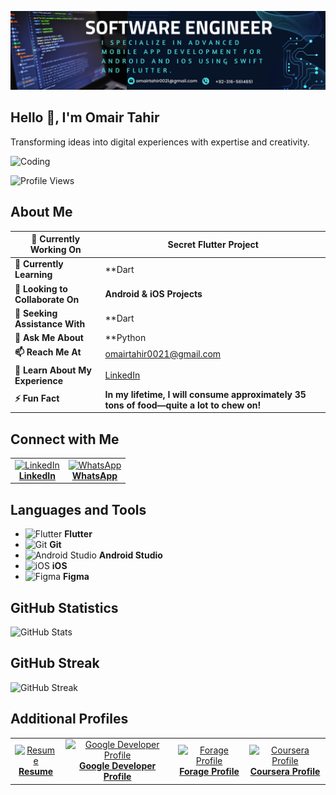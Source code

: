 ![Logo](https://raw.githubusercontent.com/omairtahir21/Resume/main/Navy%20Blue%20Geometric%20Technology%20LinkedIn%20Banner.png)

## Hello 👋, I'm Omair Tahir

Transforming ideas into digital experiences with expertise and creativity.

![Coding](https://media.licdn.com/dms/image/C5612AQGvwJW8k43zdA/article-inline_image-shrink_1500_2232/0/1636176827432?e=1724889600&v=beta&t=4IMVRA_U6PoJS_65VIWd4t4lo_2gMqAoJfUmw3r1Eo4)

![Profile Views](https://komarev.com/ghpvc/?username=omairtahir21&label=Profile%20Views&color=0e75b6&style=flat)

## About Me

| **🔭 Currently Working On** | **Secret Flutter Project** |
|------------------------------|----------------------------|
| **🌱 Currently Learning**    | **Dart | Flutter**         |
| **👯 Looking to Collaborate On** | **Android & iOS Projects** |
| **🤝 Seeking Assistance With** | **Dart | Flutter**         |
| **💬 Ask Me About**          | **Python | Flutter | C# | Java** |
| **📫 Reach Me At**           | [omairtahir0021@gmail.com](mailto:omairtahir0021@gmail.com) |
| **📄 Learn About My Experience** | [LinkedIn](https://www.linkedin.com/in/omairtahir/) |
| **⚡ Fun Fact**              | **In my lifetime, I will consume approximately 35 tons of food—quite a lot to chew on!** |

## Connect with Me

<table>
  <tr>
    <td align="center">
      <a href="https://www.linkedin.com/in/omairtahir/">
        <img src="https://raw.githubusercontent.com/rahuldkjain/github-profile-readme-generator/master/src/images/icons/Social/linked-in-alt.svg" width="35" height="35" alt="LinkedIn" /><br/>
        <strong>LinkedIn</strong>
      </a>
    </td>
    <td align="center">
      <a href="https://wa.me/+923165614651">
        <img src="https://raw.githubusercontent.com/rahuldkjain/github-profile-readme-generator/master/src/images/icons/Social/whatsapp.svg" width="35" height="35" alt="WhatsApp" /><br/>
        <strong>WhatsApp</strong>
      </a>
    </td>
  </tr>
</table>

## Languages and Tools

- ![Flutter](https://www.vectorlogo.zone/logos/flutterio/flutterio-icon.svg) **Flutter**
- ![Git](https://www.vectorlogo.zone/logos/git-scm/git-scm-icon.svg) **Git**
- ![Android Studio](https://www.vectorlogo.zone/logos/android/android-icon.svg) **Android Studio**
- ![iOS](https://www.vectorlogo.zone/logos/apple/apple-icon.svg) **iOS**
- ![Figma](https://www.vectorlogo.zone/logos/figma/figma-icon.svg) **Figma**

## GitHub Statistics

![GitHub Stats](https://github-readme-stats.vercel.app/api?username=omairtahir21&show_icons=true&locale=en)

## GitHub Streak

![GitHub Streak](https://github-readme-streak-stats.herokuapp.com/?user=omairtahir21)

## Additional Profiles

<table>
  <tr>
    <td align="center">
      <a href="https://github.com/omairtahir21/Resume/blob/main/Omair%20Tahir%20Resume-1.pdf">
        <img src="https://cdn.icon-icons.com/icons2/1827/PNG/512/4288583documentfileresearchresumesearch-115773_115740.png" width="40" height="40" alt="Resume" /><br/>
        <strong>Resume</strong>
      </a>
    </td>
    <td align="center">
      <a href="https://developers.google.com/profile/u/Omair021">
        <img src="https://cdn.icon-icons.com/icons2/729/PNG/512/google_icon-icons.com_62736.png" width="40" height="40" alt="Google Developer Profile" /><br/>
        <strong>Google Developer Profile</strong>
      </a>
    </td>
    <td align="center">
      <a href="https://www.theforage.com/profile-onboarding/one">
        <img src="https://cdn.icon-icons.com/icons2/725/PNG/256/speech-balloon-green-f256_icon-icons.com_62632.png" width="40" height="40" alt="Forage Profile" /><br/>
        <strong>Forage Profile</strong>
      </a>
    </td>
    <td align="center">
      <a href="https://www.coursera.org/account-profile">
        <img src="https://cdn.icon-icons.com/icons2/2699/PNG/512/coursera_logo_icon_170320.png" width="40" height="40" alt="Coursera Profile" /><br/>
        <strong>Coursera Profile</strong>
      </a>
    </td>
  </tr>
</table>
